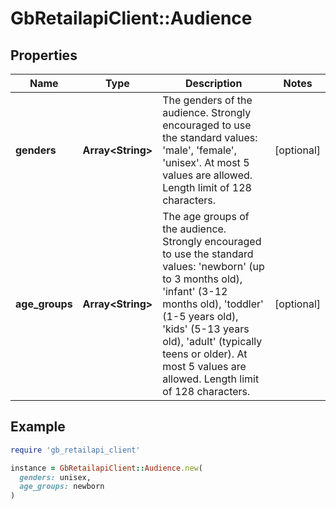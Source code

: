 # GbRetailapiClient::Audience

## Properties

| Name | Type | Description | Notes |
| ---- | ---- | ----------- | ----- |
| **genders** | **Array&lt;String&gt;** | The genders of the audience. Strongly encouraged to use the standard values: &#39;male&#39;, &#39;female&#39;, &#39;unisex&#39;. At most 5 values are allowed. Length limit of 128 characters. | [optional] |
| **age_groups** | **Array&lt;String&gt;** | The age groups of the audience. Strongly encouraged to use the standard values: &#39;newborn&#39; (up to 3 months old), &#39;infant&#39; (3-12 months old), &#39;toddler&#39; (1-5 years old), &#39;kids&#39; (5-13 years old), &#39;adult&#39; (typically teens or older). At most 5 values are allowed. Length limit of 128 characters. | [optional] |

## Example

```ruby
require 'gb_retailapi_client'

instance = GbRetailapiClient::Audience.new(
  genders: unisex,
  age_groups: newborn
)
```


